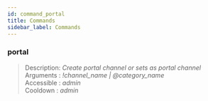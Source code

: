 ```yaml
---
id: command_portal
title: Commands
sidebar_label: Commands
---
```


### portal

> Description: _Create portal channel or sets as portal channel_<br>
> Arguments  : _!channel\_name \| @category\_name_<br>
> Accessible : _admin_<br>
> Cooldown   : _admin_<br>